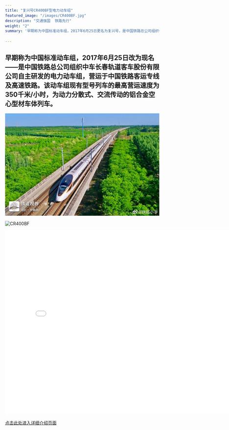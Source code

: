 ```yaml
---
title: "复兴号CR400BF型电力动车组"
featured_image: "/images/CR400BF.jpg"
description: "交通强国  铁路先行"
weight: "2"
summary: '早期称为中国标准动车组，2017年6月25日更名为复兴号，是中国铁路总公司组织中车长春轨道客车股份有限公司自主研发的电力动车组，营运于中国铁路客运专线及高速铁路。该动车组现有型号列车的最高营运速度为350千米/小时，为动力分散式、交流传动的铝合金空心型材车体列车。'

---
```


## 早期称为中国标准动车组，2017年6月25日改为现名——是中国铁路总公司组织中车长春轨道客车股份有限公司自主研发的电力动车组，营运于中国铁路客运专线及高速铁路。该动车组现有型号列车的最高营运速度为350千米/小时，为动力分散式、交流传动的铝合金空心型材车体列车。

![CR400BF](/images/CR400BF.jpg)

![CR400BF](/images/CR400BF1.jpg)

<iframe src="//player.bilibili.com/player.html?aid=932746889&bvid=BV1dM4y137rE&cid=398069535&p=1" scrolling="no" border="0" frameborder="no" framespacing="0" allowfullscreen="true" width="800px" height="600px"> </iframe>

[点击此处进入详细介绍页面](https://www.china-emu.cn/EMUs/Model/?detail-13032-101-23.html)